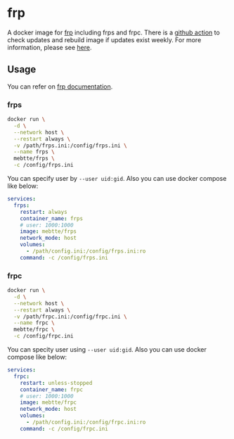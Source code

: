 # frp

A docker image for [frp](https://github.com/fatedier/frp) including frps and frpc. There is a [github action](https://github.com/mebtte/docker/actions/workflows/frp.yaml) to check updates and rebuild image if updates exist weekly. For more information, please see [here](https://github.com/mebtte/docker).

## Usage

You can refer on [frp documentation](https://gofrp.org/docs).

### frps

```sh
docker run \
  -d \
  --network host \
  --restart always \
  -v /path/frps.ini:/config/frps.ini \
  --name frps \
  mebtte/frps \
  -c /config/frps.ini
```

You can specify user by `--user uid:gid`. Also you can use docker compose like below:

```yml
services:
  frps:
    restart: always
    container_name: frps
    # user: 1000:1000
    image: mebtte/frps
    network_mode: host
    volumes:
      - /path/config.ini:/config/frps.ini:ro
    command: -c /config/frps.ini
```

### frpc

```sh
docker run \
  -d \
  --network host \
  --restart always \
  -v /path/frpc.ini:/config/frpc.ini \
  --name frpc \
  mebtte/frpc \
  -c /config/frpc.ini
```

You can specity user using `--user uid:gid`. Also you can use docker compose like below:

```yml
services:
  frpc:
    restart: unless-stopped
    container_name: frpc
    # user: 1000:1000
    image: mebtte/frpc
    network_mode: host
    volumes:
      - /path/config.ini:/config/frpc.ini:ro
    command: -c /config/frpc.ini
```

